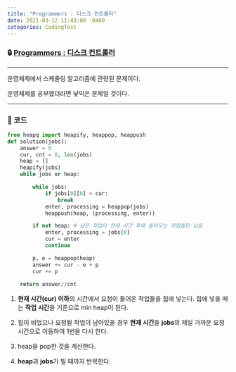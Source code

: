 ```yaml
---
title: "Programmers : 디스크 컨트롤러"
date: 2021-03-12 11:43:00 -0400
categories: CodingTest
---
```




### 🔒 [Programmers : 디스크 컨트롤러](https://programmers.co.kr/learn/courses/30/lessons/42627)

<hr>

운영체제에서 스케줄링 알고리즘에 관련된 문제이다.

운영체제를 공부했더라면 낯익은 문제일 것이다.



<hr>


### 🔑 코드

```python
from heapq import heapify, heappop, heappush
def solution(jobs):
    answer = 0
    cur, cnt = 0, len(jobs)
    heap = []
    heapify(jobs)
    while jobs or heap:

        while jobs:
            if jobs[0][0] > cur:
                break
            enter, processing = heappop(jobs)
            heappush(heap, (processing, enter))

        if not heap: # 남은 작업이 현재 시간 후에 들어오는 작업들만 남음
            enter, processing = jobs[0]
            cur = enter
            continue

        p, e = heappop(heap)
        answer += cur - e + p
        cur += p
        
    return answer//cnt
```

1. **현재 시간(cur) 이하**의 시간에서 요청이 들어온 작업들을 힙에 넣는다. 힙에 넣을 때는 **작업 시간**을 기준으로 min heap이 된다. 

2. 힙이 비었으나 요청될 작업이 남아있을 경우 **현재 시간**을 **jobs**의 제일 가까운 요청시간으로 이동하여 1번을 다시 한다.

3. heap을 pop한 것을 계산한다.
4. **heap**과 **jobs**가 빌 때까지 반복한다.

